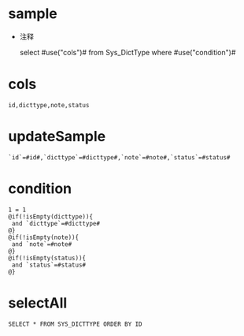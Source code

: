 sample
===
* 注释

	select #use("cols")# from Sys_DictType where #use("condition")#

cols
===

	id,dicttype,note,status

updateSample
===

	`id`=#id#,`dicttype`=#dicttype#,`note`=#note#,`status`=#status#

condition
===

	1 = 1  
	@if(!isEmpty(dicttype)){
	 and `dicttype`=#dicttype#
	@}
	@if(!isEmpty(note)){
	 and `note`=#note#
	@}
	@if(!isEmpty(status)){
	 and `status`=#status#
	@}
	
selectAll
===
	
	SELECT * FROM SYS_DICTTYPE ORDER BY ID